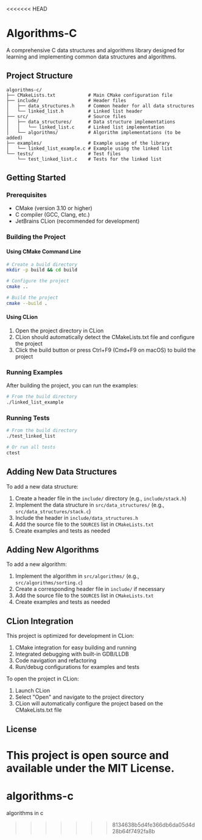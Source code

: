 <<<<<<< HEAD
# Algorithms-C

A comprehensive C data structures and algorithms library designed for learning and implementing common data structures and algorithms.

## Project Structure

```
algorithms-c/
├── CMakeLists.txt            # Main CMake configuration file
├── include/                  # Header files
│   ├── data_structures.h     # Common header for all data structures
│   └── linked_list.h         # Linked list header
├── src/                      # Source files
│   ├── data_structures/      # Data structure implementations
│   │   └── linked_list.c     # Linked list implementation
│   └── algorithms/           # Algorithm implementations (to be added)
├── examples/                 # Example usage of the library
│   └── linked_list_example.c # Example using the linked list
└── tests/                    # Test files
    └── test_linked_list.c    # Tests for the linked list
```

## Getting Started

### Prerequisites

- CMake (version 3.10 or higher)
- C compiler (GCC, Clang, etc.)
- JetBrains CLion (recommended for development)

### Building the Project

#### Using CMake Command Line

```bash
# Create a build directory
mkdir -p build && cd build

# Configure the project
cmake ..

# Build the project
cmake --build .
```

#### Using CLion

1. Open the project directory in CLion
2. CLion should automatically detect the CMakeLists.txt file and configure the project
3. Click the build button or press Ctrl+F9 (Cmd+F9 on macOS) to build the project

### Running Examples

After building the project, you can run the examples:

```bash
# From the build directory
./linked_list_example
```

### Running Tests

```bash
# From the build directory
./test_linked_list

# Or run all tests
ctest
```

## Adding New Data Structures

To add a new data structure:

1. Create a header file in the `include/` directory (e.g., `include/stack.h`)
2. Implement the data structure in `src/data_structures/` (e.g., `src/data_structures/stack.c`)
3. Include the header in `include/data_structures.h`
4. Add the source file to the `SOURCES` list in `CMakeLists.txt`
5. Create examples and tests as needed

## Adding New Algorithms

To add a new algorithm:

1. Implement the algorithm in `src/algorithms/` (e.g., `src/algorithms/sorting.c`)
2. Create a corresponding header file in `include/` if necessary
3. Add the source file to the `SOURCES` list in `CMakeLists.txt`
4. Create examples and tests as needed

## CLion Integration

This project is optimized for development in CLion:

1. CMake integration for easy building and running
2. Integrated debugging with built-in GDB/LLDB
3. Code navigation and refactoring
4. Run/debug configurations for examples and tests

To open the project in CLion:

1. Launch CLion
2. Select "Open" and navigate to the project directory
3. CLion will automatically configure the project based on the CMakeLists.txt file

## License

This project is open source and available under the MIT License.
=======
# algorithms-c
algorithms in c
>>>>>>> 8134638b5d4fe366db6da05d4d28b64f7492fa8b
